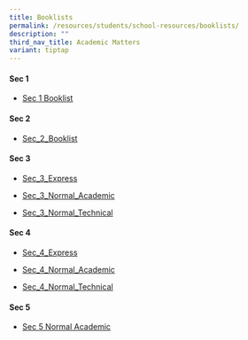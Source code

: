```yaml
---
title: Booklists
permalink: /resources/students/school-resources/booklists/
description: ""
third_nav_title: Academic Matters
variant: tiptap
---
```

<h4><strong>Sec 1</strong></h4>
<ul data-tight="true" class="tight">
<li>
<p><a href="/files/Booklist/2025/Sec_1_Booklist_updated.pdf" rel="noopener nofollow" target="_blank">Sec 1 Booklist</a>
</p>
</li>
</ul>
<p></p>
<h4><strong>Sec 2</strong></h4>
<ul data-tight="true" class="tight">
<li>
<p><a href="/files/Booklist/2025/2025_Sec_2_Booklist.pdf" rel="noopener nofollow" target="_blank">Sec_2_Booklist</a>
</p>
</li>
</ul>
<p></p>
<h4><strong>Sec 3</strong></h4>
<ul data-tight="true" class="tight">
<li>
<p><a href="/files/Booklist/2025/Sec_3_Express.pdf" rel="noopener nofollow" target="_blank">Sec_3_Express</a>
</p>
</li>
<li>
<p><a href="/files/Booklist/2025/Sec_3_Normal_Academic.pdf" rel="noopener nofollow" target="_blank">Sec_3_Normal_Academic</a>
</p>
</li>
<li>
<p><a href="/files/Booklist/2025/Sec_3_Normal_Technical.pdf" rel="noopener nofollow" target="_blank">Sec_3_Normal_Technical</a>
</p>
</li>
</ul>
<p></p>
<h4><strong>Sec 4</strong></h4>
<ul data-tight="true" class="tight">
<li>
<p><a href="/files/Booklist/2025/Sec_4_Express.pdf" rel="noopener nofollow" target="_blank">Sec_4_Express</a>
</p>
</li>
<li>
<p><a href="/files/Booklist/2025/Sec_4_Normal_Academic.pdf" rel="noopener nofollow" target="_blank">Sec_4_Normal_Academic</a>
</p>
</li>
<li>
<p><a href="/files/Booklist/2025/Sec_4_Normal_Technical.pdf" rel="noopener nofollow" target="_blank">Sec_4_Normal_Technical</a>
</p>
</li>
</ul>
<h4><strong>Sec 5</strong></h4>
<ul data-tight="true" class="tight">
<li>
<p><a href="/files/Booklist/2025/Sec_5_Normal_Academic.pdf" rel="noopener nofollow" target="_blank">Sec 5 Normal Academic</a>
</p>
</li>
</ul>
<p></p>